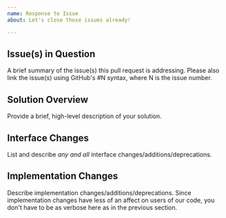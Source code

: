 ```yaml
---
name: Response to Issue
about: Let's close those issues already!

---
```


## Issue(s) in Question  
A brief summary of the issue(s) this pull request is addressing. Please also
link the issue(s) using GitHub's #N syntax, where N is the issue number.

## Solution Overview  
Provide a brief, high-level description of your solution.

## Interface Changes  
List and describe *any and all* interface changes/additions/deprecations.

## Implementation Changes  
Describe implementation changes/additions/deprecations. Since implementation
changes have less of an affect on users of our code, you don't have to be as
verbose here as in the previous section.
